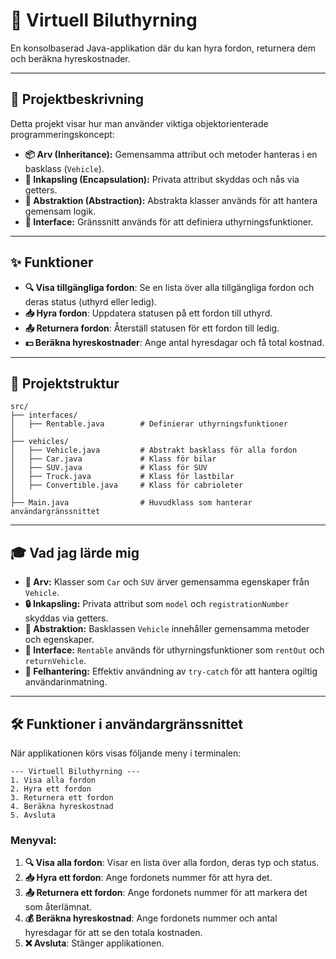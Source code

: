 # 🚗 Virtuell Biluthyrning

En konsolbaserad Java-applikation där du kan hyra fordon, returnera dem och beräkna hyreskostnader.

---

## 📘 Projektbeskrivning

Detta projekt visar hur man använder viktiga objektorienterade programmeringskoncept:
- **📦 Arv (Inheritance):** Gemensamma attribut och metoder hanteras i en basklass (`Vehicle`).
- **🔐 Inkapsling (Encapsulation):** Privata attribut skyddas och nås via getters.
- **🧩 Abstraktion (Abstraction):** Abstrakta klasser används för att hantera gemensam logik.
- **🔗 Interface:** Gränssnitt används för att definiera uthyrningsfunktioner.

---

## ✨ Funktioner

- **🔍 Visa tillgängliga fordon**: Se en lista över alla tillgängliga fordon och deras status (uthyrd eller ledig).
- **📥 Hyra fordon**: Uppdatera statusen på ett fordon till uthyrd.
- **📤 Returnera fordon**: Återställ statusen för ett fordon till ledig.
- **💵 Beräkna hyreskostnader**: Ange antal hyresdagar och få total kostnad.

---

## 📂 Projektstruktur

```plaintext
src/
├── interfaces/
│   ├── Rentable.java        # Definierar uthyrningsfunktioner
│
├── vehicles/
│   ├── Vehicle.java         # Abstrakt basklass för alla fordon
│   ├── Car.java             # Klass för bilar
│   ├── SUV.java             # Klass för SUV
│   ├── Truck.java           # Klass för lastbilar
│   ├── Convertible.java     # Klass för cabrioleter
│
├── Main.java                # Huvudklass som hanterar användargränssnittet
```

---

## 🎓 Vad jag lärde mig

- **🧱 Arv:** Klasser som `Car` och `SUV` ärver gemensamma egenskaper från `Vehicle`.
- **🔒 Inkapsling:** Privata attribut som `model` och `registrationNumber` skyddas via getters.
- **🎨 Abstraktion:** Basklassen `Vehicle` innehåller gemensamma metoder och egenskaper.
- **🔗 Interface:** `Rentable` används för uthyrningsfunktioner som `rentOut` och `returnVehicle`.
- **🤖 Felhantering:** Effektiv användning av `try-catch` för att hantera ogiltig användarinmatning.

---

## 🛠️ Funktioner i användargränssnittet

När applikationen körs visas följande meny i terminalen:

```plaintext
--- Virtuell Biluthyrning ---
1. Visa alla fordon
2. Hyra ett fordon
3. Returnera ett fordon
4. Beräkna hyreskostnad
5. Avsluta
```

### Menyval:

1. **🔍 Visa alla fordon**: Visar en lista över alla fordon, deras typ och status.
2. **📥 Hyra ett fordon**: Ange fordonets nummer för att hyra det.
3. **📤 Returnera ett fordon**: Ange fordonets nummer för att markera det som återlämnat.
4. **💰 Beräkna hyreskostnad**: Ange fordonets nummer och antal hyresdagar för att se den totala kostnaden.
5. **❌ Avsluta**: Stänger applikationen.

